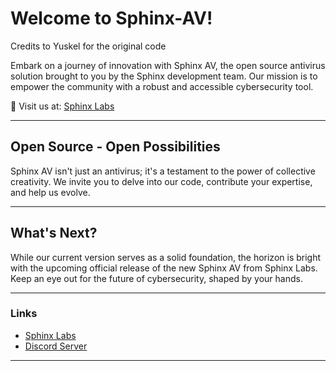 # Welcome to Sphinx-AV!
Credits to Yuskel for the original code

Embark on a journey of innovation with Sphinx AV, the open source antivirus solution brought to you by the Sphinx development team. Our mission is to empower the community with a robust and accessible cybersecurity tool.

🔗 Visit us at: [Sphinx Labs](https://sphinxnet.lol/labs)

---

## Open Source - Open Possibilities
Sphinx AV isn't just an antivirus; it's a testament to the power of collective creativity. We invite you to delve into our code, contribute your expertise, and help us evolve.

---

## What's Next?
While our current version serves as a solid foundation, the horizon is bright with the upcoming official release of the new Sphinx AV from Sphinx Labs. Keep an eye out for the future of cybersecurity, shaped by your hands.

---

### Links
- [Sphinx Labs](https://sphinxnet.lol/labs)
- [Discord Server](https://discord.gg/KGAfXd8syu)

- ---
